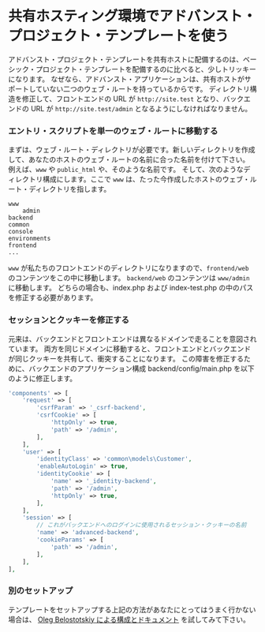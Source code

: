 共有ホスティング環境でアドバンスト・プロジェクト・テンプレートを使う
================================================================

アドバンスト・プロジェクト・テンプレートを共有ホストに配備するのは、ベーシック・プロジェクト・テンプレートを配備するのに比べると、少しトリッキーになります。
なぜなら、アドバンスト・アプリケーションは、共有ホストがサポートしていない二つのウェブ・ルートを持っているからです。
ディレクトリ構造を修正して、フロントエンドの URL が `http://site.test` となり、バックエンドの URL が `http://site.test/admin` となるようにしなければなりません。

### エントリ・スクリプトを単一のウェブ・ルートに移動する

まずは、ウェブ・ルート・ディレクトリが必要です。新しいディレクトリを作成して、あなたのホストのウェブ・ルートの名前に合った名前を付けて下さい。
例えば、`www` や `public_html` や、そのような名前です。
そして、次のようなディレクトリ構成にします。ここで `www` は、たった今作成したホストのウェブ・ルート・ディレクトリを指します。

```
www
    admin
backend
common
console
environments
frontend
...
```

`www` が私たちのフロントエンドのディレクトリになりますので、`frontend/web` のコンテンツをこの中に移動します。
`backend/web` のコンテンツは `www/admin` に移動します。 どちらの場合も、index.php および index-test.php の中のパスを修正する必要があります。

### セッションとクッキーを修正する

元来は、バックエンドとフロントエンドは異なるドメインで走ることを意図されています。
両方を同じドメインに移動すると、フロントエンドとバックエンドが同じクッキーを共有して、衝突することになります。
この障害を修正するために、バックエンドのアプリケーション構成 backend/config/main.php を以下のように修正します。

```php
'components' => [
    'request' => [
        'csrfParam' => '_csrf-backend',
        'csrfCookie' => [
            'httpOnly' => true,
            'path' => '/admin',
        ],
    ],
    'user' => [
        'identityClass' => 'common\models\Customer',
        'enableAutoLogin' => true,
        'identityCookie' => [
            'name' => '_identity-backend',
            'path' => '/admin',
            'httpOnly' => true,
        ],
    ],
    'session' => [
        // これがバックエンドへのログインに使用されるセッション・クッキーの名前
        'name' => 'advanced-backend',
        'cookieParams' => [
            'path' => '/admin',
        ],
    ],
],
```

### 別のセットアップ

テンプレートをセットアップする上記の方法があなたにとってはうまく行かない場合は、
[Oleg Belostotskiy による構成とドキュメント](https://github.com/mickgeek/yii2-advanced-one-domain-config) を試してみて下さい。
